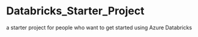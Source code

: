 # Databricks_Starter_Project
a starter project for people who want to get started using Azure Databricks
